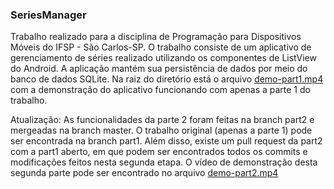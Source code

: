 ### SeriesManager
Trabalho realizado para a disciplina de Programação para Dispositivos Móveis do 
IFSP - São Carlos-SP. O trabalho consiste de um aplicativo de gerenciamento de séries realizado 
utilizando os componentes de ListView do Android. A aplicação mantém sua persistência de dados 
por meio do banco de dados SQLite. Na raiz do diretório está o arquivo [demo-part1.mp4](demo-part1.mp4) 
com a demonstração do aplicativo funcionando com apenas a parte 1 do trabalho.

Atualização:
As funcionalidades da parte 2 foram feitas na branch part2 e mergeadas na branch master. O trabalho
original (apenas a parte 1) pode ser encontrada na branch part1. Além disso, existe um pull request
da part2 com a part1 aberto, em que podem ser encontrados todos os commits e modificações feitos
nesta segunda etapa. O vídeo de demonstração desta segunda parte pode ser encontrado no arquivo [demo-part2.mp4](demo-part2.mp4)
